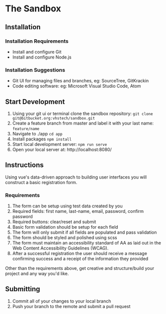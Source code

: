 # The Sandbox #

## Installation ##

### Installation Requirements ###

* Install and configure Git
* Install and configure Node.js

### Installation Suggestions ###

* Git UI for managing files and branches, eg: SourceTree, GitKrackin
* Code editing software: eg: Microsoft Visual Studio Code, Atom

## Start Development ##

  1. Using your git ui or terminal clone the sandbox repository: `git clone git@bitbucket.org:vhstech/sandbox.git`
  2. Create a feature branch from master and label it with your last name: `feature/name`
  3. Navigate to ./app `cd app`
  4. Install packages `npm install`
  5. Start local development server: `npm run serve`
  6. Open your local server at: http://localhost:8080/

## Instructions ##

Using vue's data-driven approach to building user interfaces you will construct a basic registration form.

### Requirements ###

  1. The form can be setup using test data created by you
  2. Required fields: first name, last-name, email, password, confirm password
  3. Required buttons: clear/reset and submit
  4. Basic form validation should be setup for each field
  5. The form will only submit if all fields are populated and pass validation
  6. The form should be styled and polished using scss
  7. The form must maintain an accessibility standard of AA as laid out in the Web Content Accessibility Guidelines (WCAG).
  8. After a successful registration the user should receive a message confirming success and a receipt of the information they provided

Other than the requirements above, get creative and structure/build your project and any way you'd like.

## Submitting ##

  1. Commit all of your changes to your local branch
  2. Push your branch to the remote and submit a pull request
